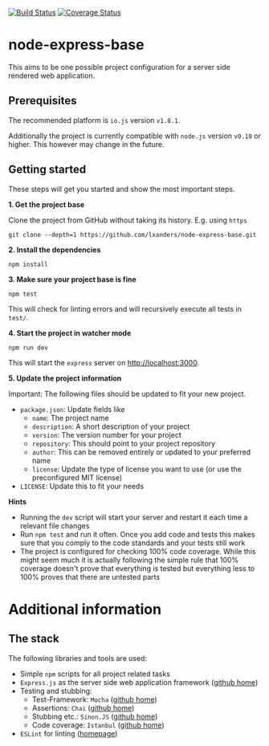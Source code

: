 [![Build Status](https://img.shields.io/travis/lxanders/node-express-base/master.svg?style=flat)](https://travis-ci.org/lxanders/node-express-base)
[![Coverage Status](https://img.shields.io/coveralls/lxanders/node-express-base.svg?style=flat)](https://coveralls.io/r/lxanders/node-express-base)

# node-express-base

This aims to be one possible project configuration for a server side rendered web application.

## Prerequisites

The recommended platform is `io.js` version `v1.8.1`. 

Additionally the project is currently compatible with `node.js` version `v0.10` or higher. This however may change in the future.

## Getting started

These steps will get you started and show the most important steps.

**1. Get the project base**

Clone the project from GitHub without taking its history. E.g. using `https`

```
git clone --depth=1 https://github.com/lxanders/node-express-base.git 
```

**2. Install the dependencies**

```
npm install
```

**3. Make sure your project base is fine**

```
npm test
```

This will check for linting errors and will recursively execute all tests in `test/`.

**4. Start the project in watcher mode**

```
npm run dev
```

This will start the `express` server on [http://localhost:3000](http://localhost:3000).

**5. Update the project information**

Important: The following files should be updated to fit your new project.

* `package.json`: Update fields like
  * `name`: The project name
  * `description`: A short description of your project
  * `version`: The version number for your project
  * `repository`: This should point to your project repository
  * `author`: This can be removed entirely or updated to your preferred name
  * `license`: Update the type of license you want to use (or use the preconfigured MIT license)
* `LICENSE`: Update this to fit your needs

**Hints**

* Running the `dev` script will start your server and restart it each time a relevant file changes
* Run `npm test` and run it often. Once you add code and tests this makes sure that you comply to the code standards and your tests still work
* The project is configured for checking 100% code coverage. While this might seem much it is actually following the simple rule that 100% coverage doesn't prove that everything is tested but everything less to 100% proves that there are untested parts

# Additional information

## The stack

The following libraries and tools are used:

* Simple `npm` scripts for all project related tasks
* `Express.js` as the server side web application framework ([github home](https://github.com/visionmedia/express))
* Testing and stubbing:
  * Test-Framework: `Mocha` ([github home](https://github.com/visionmedia/mocha))
  * Assertions: `Chai` ([github home](https://github.com/chaijs/chai))
  * Stubbing etc.: `Sinon.JS` ([github home](https://github.com/cjohansen/Sinon.JS))
  * Code coverage: `Istanbul` ([github home](https://github.com/gotwarlost/istanbul))
* `ESLint` for linting ([homepage](http://eslint.org/))
